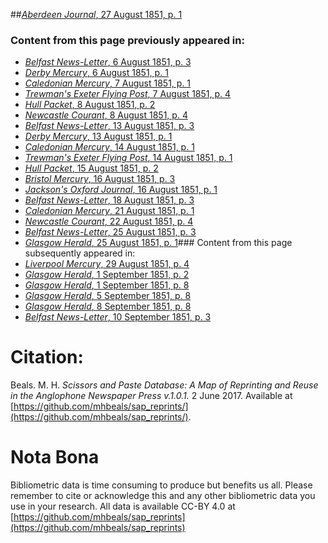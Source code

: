 ##[*Aberdeen Journal*, 27 August 1851, p. 1](https://mhbeals.github.io/sap_html/Aberdeen-Journal/Aberdeen-Journal-27-August-1851-p-1)

### Content from this page previously appeared in:
+ [*Belfast News-Letter*, 6 August 1851, p. 3](https://mhbeals.github.io/sap_html/Belfast-News-Letter/Belfast-News-Letter-6-August-1851-p-3)
+ [*Derby Mercury*, 6 August 1851, p. 1](https://mhbeals.github.io/sap_html/Derby-Mercury/Derby-Mercury-6-August-1851-p-1)
+ [*Caledonian Mercury*, 7 August 1851, p. 1](https://mhbeals.github.io/sap_html/Caledonian-Mercury/Caledonian-Mercury-7-August-1851-p-1)
+ [*Trewman's Exeter Flying Post*, 7 August 1851, p. 4](https://mhbeals.github.io/sap_html/Trewman's-Exeter-Flying-Post/Trewman's-Exeter-Flying-Post-7-August-1851-p-4)
+ [*Hull Packet*, 8 August 1851, p. 2](https://mhbeals.github.io/sap_html/Hull-Packet/Hull-Packet-8-August-1851-p-2)
+ [*Newcastle Courant*, 8 August 1851, p. 4](https://mhbeals.github.io/sap_html/Newcastle-Courant/Newcastle-Courant-8-August-1851-p-4)
+ [*Belfast News-Letter*, 13 August 1851, p. 3](https://mhbeals.github.io/sap_html/Belfast-News-Letter/Belfast-News-Letter-13-August-1851-p-3)
+ [*Derby Mercury*, 13 August 1851, p. 1](https://mhbeals.github.io/sap_html/Derby-Mercury/Derby-Mercury-13-August-1851-p-1)
+ [*Caledonian Mercury*, 14 August 1851, p. 1](https://mhbeals.github.io/sap_html/Caledonian-Mercury/Caledonian-Mercury-14-August-1851-p-1)
+ [*Trewman's Exeter Flying Post*, 14 August 1851, p. 1](https://mhbeals.github.io/sap_html/Trewman's-Exeter-Flying-Post/Trewman's-Exeter-Flying-Post-14-August-1851-p-1)
+ [*Hull Packet*, 15 August 1851, p. 2](https://mhbeals.github.io/sap_html/Hull-Packet/Hull-Packet-15-August-1851-p-2)
+ [*Bristol Mercury*, 16 August 1851, p. 3](https://mhbeals.github.io/sap_html/Bristol-Mercury/Bristol-Mercury-16-August-1851-p-3)
+ [*Jackson's Oxford Journal*, 16 August 1851, p. 1](https://mhbeals.github.io/sap_html/Jackson's-Oxford-Journal/Jackson's-Oxford-Journal-16-August-1851-p-1)
+ [*Belfast News-Letter*, 18 August 1851, p. 3](https://mhbeals.github.io/sap_html/Belfast-News-Letter/Belfast-News-Letter-18-August-1851-p-3)
+ [*Caledonian Mercury*, 21 August 1851, p. 1](https://mhbeals.github.io/sap_html/Caledonian-Mercury/Caledonian-Mercury-21-August-1851-p-1)
+ [*Newcastle Courant*, 22 August 1851, p. 4](https://mhbeals.github.io/sap_html/Newcastle-Courant/Newcastle-Courant-22-August-1851-p-4)
+ [*Belfast News-Letter*, 25 August 1851, p. 3](https://mhbeals.github.io/sap_html/Belfast-News-Letter/Belfast-News-Letter-25-August-1851-p-3)
+ [*Glasgow Herald*, 25 August 1851, p. 1](https://mhbeals.github.io/sap_html/Glasgow-Herald/Glasgow-Herald-25-August-1851-p-1)### Content from this page subsequently appeared in:
+ [*Liverpool Mercury*, 29 August 1851, p. 4](https://mhbeals.github.io/sap_html/Liverpool-Mercury/Liverpool-Mercury-29-August-1851-p-4)
+ [*Glasgow Herald*, 1 September 1851, p. 2](https://mhbeals.github.io/sap_html/Glasgow-Herald/Glasgow-Herald-1-September-1851-p-2)
+ [*Glasgow Herald*, 1 September 1851, p. 8](https://mhbeals.github.io/sap_html/Glasgow-Herald/Glasgow-Herald-1-September-1851-p-8)
+ [*Glasgow Herald*, 5 September 1851, p. 8](https://mhbeals.github.io/sap_html/Glasgow-Herald/Glasgow-Herald-5-September-1851-p-8)
+ [*Glasgow Herald*, 8 September 1851, p. 8](https://mhbeals.github.io/sap_html/Glasgow-Herald/Glasgow-Herald-8-September-1851-p-8)
+ [*Belfast News-Letter*, 10 September 1851, p. 3](https://mhbeals.github.io/sap_html/Belfast-News-Letter/Belfast-News-Letter-10-September-1851-p-3)
                    
# Citation: 

Beals. M. H. *Scissors and Paste Database: A Map of Reprinting and Reuse in the Anglophone Newspaper Press v.1.0.1.* 2 June 2017. Available at [https://github.com/mhbeals/sap_reprints/](https://github.com/mhbeals/sap_reprints/). 
                    
# Nota Bona

Bibliometric data is time consuming to produce but benefits us all. Please remember to cite or acknowledge this and any other bibliometric data you use in your research. All data is available CC-BY 4.0 at [https://github.com/mhbeals/sap_reprints](https://github.com/mhbeals/sap_reprints)